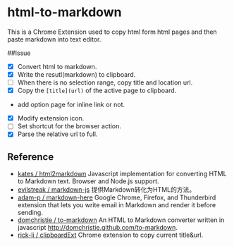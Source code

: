 html-to-markdown
================

This is a Chrome Extension used to copy html form html pages and then paste markdown into text editor.

##Issue
- [x] Convert html to markdown.
- [x] Write the resutl(markdown) to clipboard.
- [ ] When there is no selection range, copy title and location url.
- [x] Copy the `[title](url)` of the active page to clipboard.
- add option page for inline link or not.
- [x] Modify extension icon.
- [ ] Set shortcut for the browser action.
- [x] Parse the relative url to full.

## Reference

- [kates / html2markdown](https://github.com/kates/html2markdown) Javascript implementation for converting HTML to Markdown text. Browser and Node.js support.
- [evilstreak / markdown-js](https://github.com/evilstreak/markdown-js) 提供Markdown转化为HTML的方法。
- [adam-p / markdown-here](https://github.com/adam-p/markdown-here) Google Chrome, Firefox, and Thunderbird extension that lets you write email in Markdown and render it before sending. 
- [domchristie / to-markdown](https://github.com/domchristie/to-markdown) An HTML to Markdown converter written in javascript 
<http://domchristie.github.com/to-markdown>.
- [rick-li / clipboardExt](https://github.com/rick-li/clipboardExt) Chrome extension to copy current title&url.
